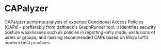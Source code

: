 # CAPalyzer
CAPalyzer performs analysis of exported Conditional Access Policies (CAPs) - prefferably from dafthack's GraphRunner tool. It identifies security posture weaknesses such as policies in reporting-only mode, exclusions of users or groups, and missing recommended CAPs based on Microsoft's modern best practices.

